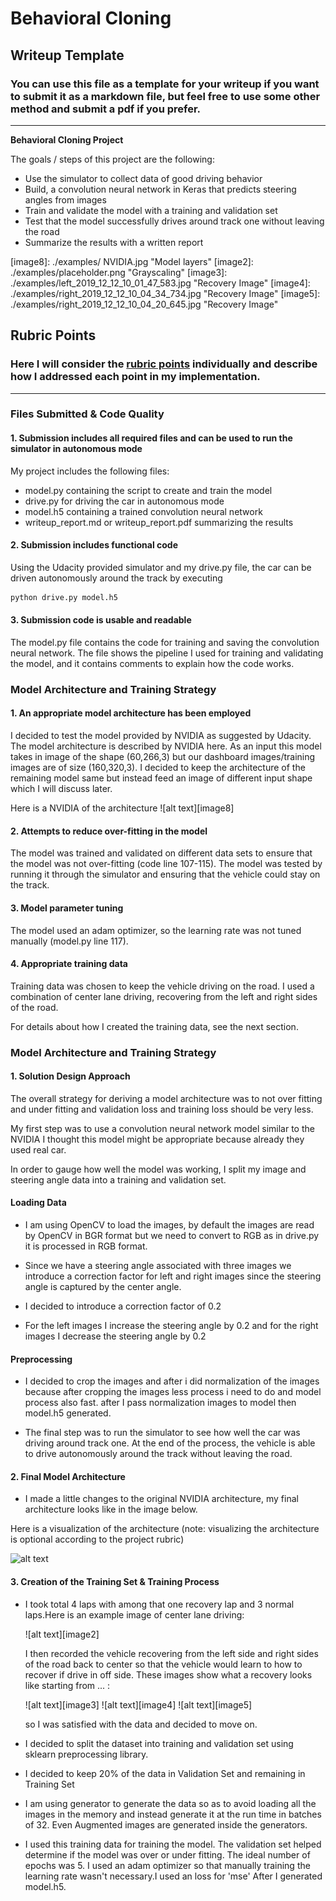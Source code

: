 # **Behavioral Cloning** 

## Writeup Template

### You can use this file as a template for your writeup if you want to submit it as a markdown file, but feel free to use some other method and submit a pdf if you prefer.

---

**Behavioral Cloning Project**

The goals / steps of this project are the following:
* Use the simulator to collect data of good driving behavior
* Build, a convolution neural network in Keras that predicts steering angles from images
* Train and validate the model with a training and validation set
* Test that the model successfully drives around track one without leaving the road
* Summarize the results with a written report


[//]: # (Image References)

[image1]: ./examples/architecture.PNG "Model Visualization"
[image8]: ./examples/ NVIDIA.jpg      "Model layers"
[image2]: ./examples/placeholder.png "Grayscaling"
[image3]: ./examples/left_2019_12_12_10_01_47_583.jpg "Recovery Image"
[image4]: ./examples/right_2019_12_12_10_04_34_734.jpg "Recovery Image"
[image5]: ./examples/right_2019_12_12_10_04_20_645.jpg "Recovery Image"


## Rubric Points
### Here I will consider the [rubric points](https://review.udacity.com/#!/rubrics/432/view) individually and describe how I addressed each point in my implementation.  

---
### Files Submitted & Code Quality

#### 1. Submission includes all required files and can be used to run the simulator in autonomous mode

My project includes the following files:
* model.py containing the script to create and train the model
* drive.py for driving the car in autonomous mode
* model.h5 containing a trained convolution neural network 
* writeup_report.md or writeup_report.pdf summarizing the results

#### 2. Submission includes functional code
Using the Udacity provided simulator and my drive.py file, the car can be driven autonomously around the track by executing 
```sh
python drive.py model.h5
```

#### 3. Submission code is usable and readable

The model.py file contains the code for training and saving the convolution neural network. The file shows the pipeline I used for training and validating the model, and it contains comments to explain how the code works.

### Model Architecture and Training Strategy

#### 1. An appropriate model architecture has been employed

I decided to test the model provided by NVIDIA as suggested by Udacity. The model architecture is described by NVIDIA here. As an input this model takes in image of the shape (60,266,3) but our dashboard images/training images are of size (160,320,3). 
I decided to keep the architecture of the remaining model same but instead feed an image of different input shape which I will discuss later. 

Here is a NVIDIA of the architecture
![alt text][image8]

#### 2. Attempts to reduce over-fitting in the model

The model was trained and validated on different data sets to ensure that the model was not over-fitting (code line 107-115). 
The model was tested by running it through the simulator and ensuring that the vehicle could stay on the track.

#### 3. Model parameter tuning

The model used an adam optimizer, so the learning rate was not tuned manually (model.py line 117).

#### 4. Appropriate training data

Training data was chosen to keep the vehicle driving on the road. I used a combination of center lane driving, recovering from the left and right sides of the road.

For details about how I created the training data, see the next section. 

### Model Architecture and Training Strategy

#### 1. Solution Design Approach

The overall strategy for deriving a model architecture was to not over fitting and under fitting and validation loss and training loss should be very less.

My first step was to use a convolution neural network model similar to the NVIDIA I thought this model might be appropriate because already they used real car. 

In order to gauge how well the model was working, I split my image and steering angle data into a training and validation set. 
#### Loading Data

* I am using OpenCV to load the images, by default the images are read by OpenCV in BGR format but we need to convert to RGB as in drive.py it is processed in RGB format.

* Since we have a steering angle associated with three images we introduce a correction factor for left and right images since the steering angle is captured by the center angle.
* I decided to introduce a correction factor of 0.2
* For the left images I increase the steering angle by 0.2 and for the right images I decrease the steering angle by 0.2

#### Preprocessing

* I decided to crop the images and after i did normalization of the images because after cropping the images less process i need to do and model process also fast. after I pass normalization images to model then model.h5 generated.

* The final step was to run the simulator to see how well the car was driving around track one. At the end of the process, the vehicle is able to drive autonomously around the track without leaving the road.


#### 2. Final Model Architecture

* I made a little changes to the original NVIDIA architecture, my final architecture looks like in the image below.

Here is a visualization of the architecture (note: visualizing the architecture is optional according to the project rubric)

![alt text][image1]

#### 3. Creation of the Training Set & Training Process
* I took total 4 laps with among that one recovery lap and 3 normal laps.Here is an example image of center lane driving:

  ![alt text][image2]
  
  I then recorded the vehicle recovering from the left side and right sides of the road back to center so that the vehicle would learn to how to recover if drive in off side. These images show what a recovery looks like starting from ... :

  ![alt text][image3]
  ![alt text][image4]
  ![alt text][image5]
  
  so I was satisfied with the data and decided to move on.
  
* I decided to split the dataset into training and validation set using sklearn preprocessing library.

* I decided to keep 20% of the data in Validation Set and remaining in Training Set

* I am using generator to generate the data so as to avoid loading all the images in the memory and instead generate it at the run time in batches of 32. Even Augmented images are generated inside the generators.



* I used this training data for training the model. The validation set helped determine if the model was over or under fitting. The ideal number of epochs was 5. I used an adam optimizer so that manually training the learning rate wasn't necessary.I used an loss for 'mse' After I generated model.h5.


